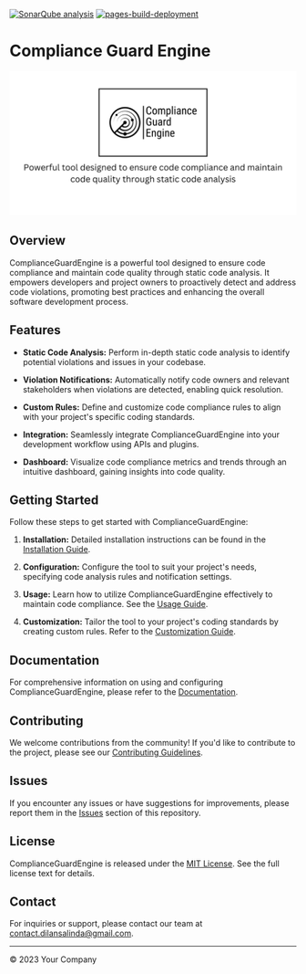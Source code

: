 [![SonarQube analysis](https://github.com/dilansalinda/compliance-guard-engine/actions/workflows/sonarqube.yml/badge.svg?branch=main)](https://github.com/dilansalinda/compliance-guard-engine/actions/workflows/sonarqube.yml)
[![pages-build-deployment](https://github.com/dilansalinda/compliance-guard-engine/actions/workflows/pages/pages-build-deployment/badge.svg?branch=main&event=workflow_run)](https://github.com/dilansalinda/compliance-guard-engine/actions/workflows/pages/pages-build-deployment)


# Compliance Guard Engine

![Compliance Guard Engine](Compliance-Guard-Engine.png)

## Overview

ComplianceGuardEngine is a powerful tool designed to ensure code compliance and maintain code quality through static
code analysis. It empowers developers and project owners to proactively detect and address code violations, promoting
best practices and enhancing the overall software development process.

## Features

- **Static Code Analysis:** Perform in-depth static code analysis to identify potential violations and issues in your
  codebase.

- **Violation Notifications:** Automatically notify code owners and relevant stakeholders when violations are detected,
  enabling quick resolution.

- **Custom Rules:** Define and customize code compliance rules to align with your project's specific coding standards.

- **Integration:** Seamlessly integrate ComplianceGuardEngine into your development workflow using APIs and plugins.

- **Dashboard:** Visualize code compliance metrics and trends through an intuitive dashboard, gaining insights into code
  quality.

## Getting Started

Follow these steps to get started with ComplianceGuardEngine:

1. **Installation:** Detailed installation instructions can be found in
   the [Installation Guide](#link-to-installation-guide).

2. **Configuration:** Configure the tool to suit your project's needs, specifying code analysis rules and notification
   settings.

3. **Usage:** Learn how to utilize ComplianceGuardEngine effectively to maintain code compliance. See
   the [Usage Guide](#link-to-usage-guide).

4. **Customization:** Tailor the tool to your project's coding standards by creating custom rules. Refer to
   the [Customization Guide](#link-to-customization-guide).

## Documentation

For comprehensive information on using and configuring ComplianceGuardEngine, please refer to
the [Documentation](#link-to-documentation).

## Contributing

We welcome contributions from the community! If you'd like to contribute to the project, please see
our [Contributing Guidelines](#link-to-contributing-guidelines).

## Issues

If you encounter any issues or have suggestions for improvements, please report them in the [Issues](#link-to-issues)
section of this repository.

## License

ComplianceGuardEngine is released under the [MIT License](#link-to-license). See the full license text for details.

## Contact

For inquiries or support, please contact our team
at [contact.dilansalinda@gmail.com](mailto:contact.dilansalinda@gmail.com).

---

© 2023 Your Company
